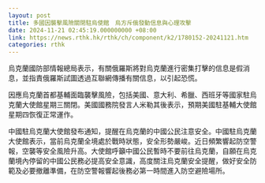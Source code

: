 ```yaml
---
layout: post
title: 多國因襲擊風險關閉駐烏使館　烏方斥俄發動信息與心理攻擊
date: 2024-11-21 02:45:19.000000000 +08:00
link: https://news.rthk.hk/rthk/ch/component/k2/1780152-20241121.htm
categories: rthk
---
```


烏克蘭國防部情報總局表示，有關俄羅斯將對烏克蘭進行密集打擊的信息是假消息，並指責俄羅斯試圖透過互聯網傳播有關信息，以引起恐慌。

因應烏克蘭首都基輔面臨襲擊風險，包括美國、意大利、希臘、西班牙等國家駐烏克蘭大使館星期三關閉。美國國務院發言人米勒其後表示，預期美國駐基輔大使館星期四恢復正常運作。

中國駐烏克蘭大使館發布通知，提醒在烏克蘭的中國公民注意安全。中國駐烏克蘭大使館表示，當前烏克蘭全境處於戰時狀態，安全形勢嚴峻。近日頻繁響起防空警報，空襲等安全風險升高。大使館呼籲中國公民暫時不要前往烏克蘭，自願在烏克蘭境內停留的中國公民務必提高安全意識，高度關注烏克蘭安全提醒，做好安全防範及必要撤離準備，在防空警報響起後務必第一時間進入防空避險場所。
